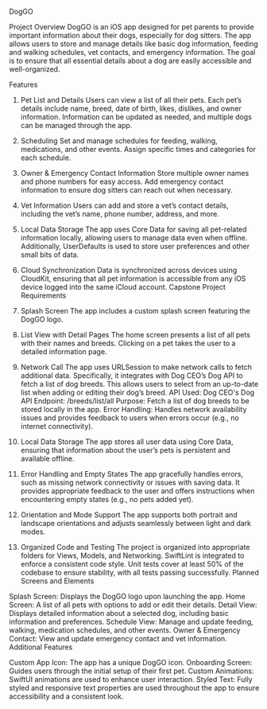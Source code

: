 DogGO

Project Overview
DogGO is an iOS app designed for pet parents to provide important information about their dogs, especially for dog sitters. The app allows users to store and manage details like basic dog information, feeding and walking schedules, vet contacts, and emergency information. The goal is to ensure that all essential details about a dog are easily accessible and well-organized.

Features

1. Pet List and Details
Users can view a list of all their pets.
Each pet’s details include name, breed, date of birth, likes, dislikes, and owner information.
Information can be updated as needed, and multiple dogs can be managed through the app.
2. Scheduling
Set and manage schedules for feeding, walking, medications, and other events.
Assign specific times and categories for each schedule.
3. Owner & Emergency Contact Information
Store multiple owner names and phone numbers for easy access.
Add emergency contact information to ensure dog sitters can reach out when necessary.
4. Vet Information
Users can add and store a vet’s contact details, including the vet’s name, phone number, address, and more.
5. Local Data Storage
The app uses Core Data for saving all pet-related information locally, allowing users to manage data even when offline.
Additionally, UserDefaults is used to store user preferences and other small bits of data.
6. Cloud Synchronization
Data is synchronized across devices using CloudKit, ensuring that all pet information is accessible from any iOS device logged into the same iCloud account.
Capstone Project Requirements

1. Splash Screen
The app includes a custom splash screen featuring the DogGO logo.
2. List View with Detail Pages
The home screen presents a list of all pets with their names and breeds.
Clicking on a pet takes the user to a detailed information page.
3. Network Call
The app uses URLSession to make network calls to fetch additional data. Specifically, it integrates with Dog CEO’s Dog API to fetch a list of dog breeds. This allows users to select from an up-to-date list when adding or editing their dog’s breed.
API Used: Dog CEO's Dog API
Endpoint: /breeds/list/all
Purpose: Fetch a list of dog breeds to be stored locally in the app.
Error Handling: Handles network availability issues and provides feedback to users when errors occur (e.g., no internet connectivity).
4. Local Data Storage
The app stores all user data using Core Data, ensuring that information about the user’s pets is persistent and available offline.
5. Error Handling and Empty States
The app gracefully handles errors, such as missing network connectivity or issues with saving data. It provides appropriate feedback to the user and offers instructions when encountering empty states (e.g., no pets added yet).
6. Orientation and Mode Support
The app supports both portrait and landscape orientations and adjusts seamlessly between light and dark modes.
7. Organized Code and Testing
The project is organized into appropriate folders for Views, Models, and Networking.
SwiftLint is integrated to enforce a consistent code style.
Unit tests cover at least 50% of the codebase to ensure stability, with all tests passing successfully.
Planned Screens and Elements

Splash Screen: Displays the DogGO logo upon launching the app.
Home Screen: A list of all pets with options to add or edit their details.
Detail View: Displays detailed information about a selected dog, including basic information and preferences.
Schedule View: Manage and update feeding, walking, medication schedules, and other events.
Owner & Emergency Contact: View and update emergency contact and vet information.
Additional Features

Custom App Icon: The app has a unique DogGO icon.
Onboarding Screen: Guides users through the initial setup of their first pet.
Custom Animations: SwiftUI animations are used to enhance user interaction.
Styled Text: Fully styled and responsive text properties are used throughout the app to ensure accessibility and a consistent look.
